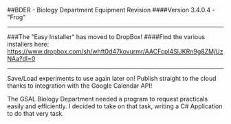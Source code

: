 ##BDER - Biology Department Equipment Revision
####Version 3.4.0.4 - "Frog"

***
###The "Easy Installer" has moved to DropBox!
####Find the various installers here:
https://www.dropbox.com/sh/whft0d47kovurmr/AACFcpl4SlJKRn9g8ZMjUzNAa?dl=0
***

Save/Load experiments to use again later on!
Publish straight to the cloud thanks to integration with the Google Calendar API!

The GSAL Biology Department needed a program to request practicals easily and efficiently.
I decided to take on that task, writing a C# Application to do that very task.
